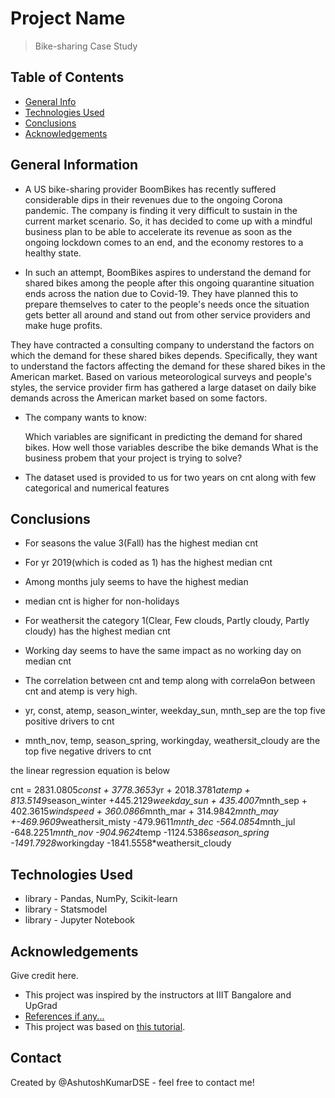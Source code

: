# Project Name
> Bike-sharing Case Study


## Table of Contents
* [General Info](#general-information)
* [Technologies Used](#technologies-used)
* [Conclusions](#conclusions)
* [Acknowledgements](#acknowledgements)

<!-- You can include any other section that is pertinent to your problem -->

## General Information
- A US bike-sharing provider BoomBikes has recently suffered considerable dips in their revenues due to the ongoing Corona pandemic. The company is finding it very difficult to sustain in the current market scenario. So, it has decided to come up with a mindful business plan to be able to accelerate its revenue as soon as the ongoing lockdown comes to an end, and the economy restores to a healthy state. 



- In such an attempt, BoomBikes aspires to understand the demand for shared bikes among the people after this ongoing quarantine situation ends across the nation due to Covid-19. They have planned this to prepare themselves to cater to the people's needs once the situation gets better all around and stand out from other service providers and make huge profits.


They have contracted a consulting company to understand the factors on which the demand for these shared bikes depends. Specifically, they want to understand the factors affecting the demand for these shared bikes in the American market. 
Based on various meteorological surveys and people's styles, the service provider firm has gathered a large dataset on daily bike demands across the American market based on some factors. 
- The company wants to know:

    Which variables are significant in predicting the demand for shared bikes.
    How well those variables describe the bike demands
What is the business probem that your project is trying to solve?
- The dataset used is provided to us for two years on cnt along with few categorical and numerical features


## Conclusions
- For seasons the value 3(Fall) has the highest median cnt
- For yr 2019(which is coded as 1) has the highest median cnt
- Among months july seems to have the highest median
- median cnt is higher for non-holidays
- For weathersit the category 1(Clear, Few clouds, Partly cloudy, Partly cloudy) has the highest median cnt
- Working day seems to have the same impact as no working day on median cnt

- The correlation between cnt and temp along with correlaƟon between cnt and atemp is very high.
- yr, const, atemp, season_winter, weekday_sun, mnth_sep are the top five positive drivers to cnt
- mnth_nov, temp, season_spring, workingday, weathersit_cloudy are the top five negative drivers to cnt

the linear regression equation is below

cnt = 2831.0805*const + 3778.3653*yr + 2018.3781*atemp + 813.5149*season_winter +445.2129*weekday_sun +
    435.4007*mnth_sep + 402.3615*windspeed + 360.0866*mnth_mar + 314.9842*mnth_may +-469.9609*weathersit_misty
    -479.9611*mnth_dec -564.0854*mnth_jul -648.2251*mnth_nov -904.9624*temp -1124.5386*season_spring
    -1491.7928*workingday -1841.5558*weathersit_cloudy




## Technologies Used
- library - Pandas, NumPy, Scikit-learn
- library - Statsmodel
- library - Jupyter Notebook

## Acknowledgements
Give credit here.
- This project was inspired by the instructors at IIIT Bangalore and UpGrad
- [References if any...](https://scikit-learn.org/stable/)
- This project was based on [this tutorial](https://www.kaggle.com/code/pythonafroz/pipeline-step-by-step-guide).


## Contact
Created by @AshutoshKumarDSE - feel free to contact me!


<!-- Optional -->
<!-- ## License -->
<!-- This project is open source and available under the [... License](). -->

<!-- You don't have to include all sections - just the one's relevant to your project -->
